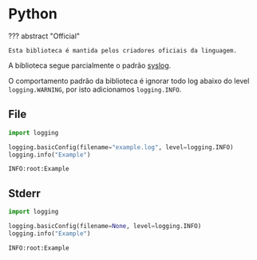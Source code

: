 # Python

??? abstract "Official"

    Esta biblioteca é mantida pelos criadores oficiais da linguagem.

A biblioteca segue parcialmente o padrão [syslog](https://en.wikipedia.org/wiki/Syslog).  

O comportamento padrão da biblioteca é ignorar todo log abaixo do level `logging.WARNING`, por isto adicionamos `logging.INFO`.  

## File

```python
import logging

logging.basicConfig(filename="example.log", level=logging.INFO)
logging.info("Example")
```

```
INFO:root:Example
```

## Stderr

```python
import logging

logging.basicConfig(filename=None, level=logging.INFO)
logging.info("Example")
```

```
INFO:root:Example
```